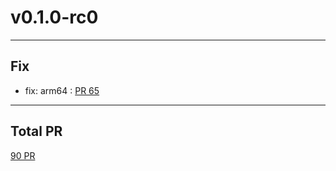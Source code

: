 
# v0.1.0-rc0

***

## Fix

* fix: arm64 : [PR 65](https://github.com/spidernet-io/egressgateway/pull/65)



***

## Total PR

[ 90 PR](https://github.com/spidernet-io/egressgateway/compare/v0.0.0...v0.1.0-rc0)
